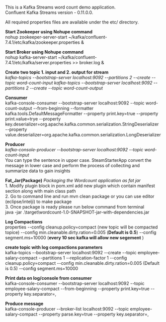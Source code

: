 This is a Kafka Streams word count demo application.  
Confluent Kafka Streams version - 0.11.0.0.  

All required properties files are available under the etc/ directory.  

**Start Zookeeper using Nohupe command**  
nohup zookeeper-server-start ~/kafka/confluent-7.4.1/etc/kafka/zookeeper.properties &

**Start Broker using Nohupe command**  
nohup kafka-server-start ~/kafka/confluent-7.4.1/etc/kafka/server.properties >> broker.log &

**Create two topic 1. input and 2. output for stream**  
_kafka-topics --bootstrap-server localhost:9092 --partitions 2 --create --topic word-count-input
kafka-topics --bootstrap-server localhost:9092 --partitions 2 --create --topic word-count-output_

**Consumer**  
kafka-console-consumer --bootstrap-server localhost:9092 --topic word-count-output --from-beginning --formatter kafka.tools.DefaultMessageFormatter --property print.key=true --property print.value=trye --property key.deserializer=org.apache.kafka.common.serialization.StringDeserializer --property value.deserializer=org.apache.kafka.common.serialization.LongDeserializer

**Producer**  
_kafka-console-producer --bootstrap-server localhost:9092 --topic word-count-input_  
You can type the sentence in upper case. SteamStarterApp convert the message in lower case 
and perform the process of collecting and summarize data to gain insights 

**Fat_Jar(Package)** _Packaging the Wordcount application as fat jar_  
    1. Modify plugin block in pom.xml add new plugin which contain manifest section along with main class path  
    2. Go to command line and run mvn clean package or you can use editor (eclipse/intelji) to make package  
    3. Once package is ready please run below command from terminal   
            java -jar .\target\wordcount-1.0-SNAPSHOT-jar-with-dependencies.jar

**Log Compactions**  
properties 
    --config cleanup.policy=compact (new topic will be compacted topice)
    --config min.cleanable.dirty.ration=0.005 (**Default is 0.5**)
    --config segment.ms=10000 (**every 10 sec kafka will allow new segement** )

**create topic with log compactions parameters**  
kafka-topics --bootstrap-server localhost:9092 --create
--topic employee-salary-compact
--partitions 1 
--replication-factor 1
--config cleanup.policy=compact
--config min.cleanable.dirty.ration=0.005 (Default is 0.5)
--config segment.ms=10000

**Print data on log/console from consumer**  
kafka-console-consumer --bootstrap-server localhost:9092
--topic employee-salary-compact
--from-beginning
--property print.key=true
--property key.separator=,

**Produce message**  
kafka-console-producer --broker-list localhost:9092
--topic employee-salary-compact
--property parse.key=true
--property key.separator=,
